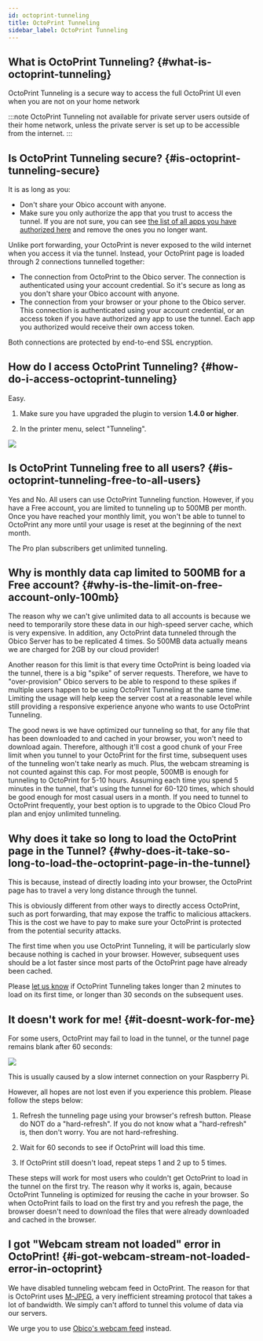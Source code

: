 ```yaml
---
id: octoprint-tunneling
title: OctoPrint Tunneling
sidebar_label: OctoPrint Tunneling
---
```


## What is OctoPrint Tunneling? {#what-is-octoprint-tunneling}

OctoPrint Tunneling is a secure way to access the full OctoPrint UI even when you are not on your home network

:::note
OctoPrint Tunneling not available for private server users outside of their home network, unless the private server is set up to be accessible from the internet.
:::

## Is OctoPrint Tunneling secure? {#is-octoprint-tunneling-secure}

It is as long as you:

* Don't share your Obico account with anyone.
* Make sure you only authorize the app that you trust to access the tunnel. If you are not sure, you can see [the list of all apps you have authorized here](https://app.obico.io/user_preferences/authorized_apps/) and remove the ones you no longer want.

Unlike port forwarding, your OctoPrint is never exposed to the wild internet when you access it via the tunnel. Instead, your OctoPrint page is loaded through 2 connections tunnelled together:

* The connection from OctoPrint to the Obico server. The connection is authenticated using your account credential. So it's secure as long as you don't share your Obico account with anyone.
* The connection from your browser or your phone to the Obico server. This connection is authenticated using your account credential, or an access token if you have authorized any app to use the tunnel. Each app you authorized would receive their own access token.

Both connections are protected by end-to-end SSL encryption.

## How do I access OctoPrint Tunneling? {#how-do-i-access-octoprint-tunneling}

Easy.

1. Make sure you have upgraded the plugin to version **1.4.0 or higher**.

2. In the printer menu, select "Tunneling".

![](/img/user-guides/octoprint-tunnel.png)

## Is OctoPrint Tunneling free to all users? {#is-octoprint-tunneling-free-to-all-users}

Yes and No. All users can use OctoPrint Tunneling function. However, if you have a Free account, you are limited to tunneling up to 500MB per month. Once you have reached your monthly limit, you won't be able to tunnel to OctoPrint any more until your usage is reset at the beginning of the next month.

The Pro plan subscribers get unlimited tunneling.

## Why is monthly data cap limited to 500MB for a Free account? {#why-is-the-limit-on-free-account-only-100mb}

The reason why we can't give unlimited data to all accounts is because we need to temporarily store these data in our high-speed server cache, which is very expensive. In addition, any OctoPrint data tunneled through the Obico Server has to be replicated 4 times. So 500MB data actually means we are charged for 2GB by our cloud provider!

Another reason for this limit is that every time OctoPrint is being loaded via the tunnel, there is a big "spike" of server requests. Therefore, we have to "over-provision" Obico servers to be able to respond to these spikes if multiple users happen to be using OctoPrint Tunneling at the same time. Limiting the usage will help keep the server cost at a reasonable level while still providing a responsive experience anyone who wants to use OctoPrint Tunneling.

The good news is we have optimized our tunneling so that, for any file that has been downloaded to and cached in your browser, you won't need to download again. Therefore, although it'll cost a good chunk of your Free limit when you tunnel to your OctoPrint for the first time, subsequent uses of the tunneling won't take nearly as much. Plus, the webcam streaming is not counted against this cap. For most people, 500MB is enough for tunneling to OctoPrint for 5-10 hours. Assuming each time you spend 5 minutes in the tunnel, that's using the tunnel for 60-120 times, which should be good enough for most casual users in a month. If you need to tunnel to OctoPrint frequently, your best option is to upgrade to the Obico Cloud Pro plan and enjoy unlimited tunneling.

## Why does it take so long to load the OctoPrint page in the Tunnel? {#why-does-it-take-so-long-to-load-the-octoprint-page-in-the-tunnel}

This is because, instead of directly loading into your browser, the OctoPrint page has to travel a very long distance through the tunnel.

This is obviously different from other ways to directly access OctoPrint, such as port forwarding, that may expose the traffic to malicious attackers. This is the cost we have to pay to make sure your OctoPrint is protected from the potential security attacks.

The first time when you use OctoPrint Tunneling, it will be particularly slow because nothing is cached in your browser. However, subsequent uses should be a lot faster since most parts of the OctoPrint page have already been cached.

Please [let us know](/docs/user-guides/contact-us-for-support) if OctoPrint Tunneling takes longer than 2 minutes to load on its first time, or longer than 30 seconds on the subsequent uses.

## It doesn't work for me! {#it-doesnt-work-for-me}

For some users, OctoPrint may fail to load in the tunnel, or the tunnel page remains blank after 60 seconds:

![](/img/user-guides/octoprint_tunneling_blank_page.png)

This is usually caused by a slow internet connection on your Raspberry Pi.

However, all hopes are not lost even if you experience this problem. Please follow the steps below:

1. Refresh the tunneling page using your browser's refresh button. Please do NOT do a "hard-refresh". If you do not know what a "hard-refresh" is, then don't worry. You are not hard-refreshing.

2. Wait for 60 seconds to see if OctoPrint will load this time.

3. If OctoPrint still doesn't load, repeat steps 1 and 2 up to 5 times.

These steps will work for most users who couldn't get OctoPrint to load in the tunnel on the first try. The reason why it works is, again, because OctoPrint Tunneling is optimized for reusing the cache in your browser. So when OctoPrint fails to load on the first try and you refresh the page, the browser doesn't need to download the files that were already downloaded and cached in the browser.

## I got "Webcam stream not loaded" error in OctoPrint! {#i-got-webcam-stream-not-loaded-error-in-octoprint}

We have disabled tunneling webcam feed in OctoPrint. The reason for that is OctoPrint uses [M-JPEG](https://en.wikipedia.org/wiki/Motion_JPEG), a very inefficient streaming protocol that takes a lot of bandwidth. We simply can't afford to tunnel this volume of data via our servers.

We urge you to use [Obico's webcam feed](/docs/user-guides/webcam-streaming-for-human-eyes/) instead.
